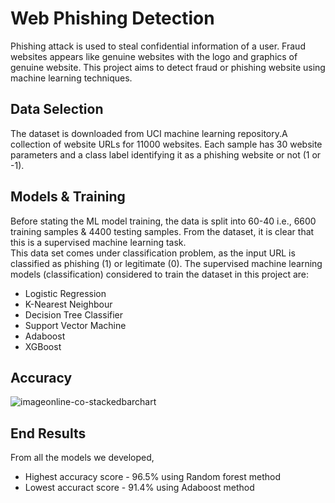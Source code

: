 # Web Phishing Detection
Phishing attack is used to steal confidential information of a user. Fraud websites appears like genuine websites with the logo and graphics of genuine website. This project aims to detect fraud or phishing website using machine learning techniques.

## Data Selection
The dataset is downloaded from UCI machine learning repository.A collection of website URLs for 11000 websites. Each sample has 30 website parameters and a class label identifying it as a phishing website or not (1 or -1).

## Models & Training
Before stating the ML model training, the data is split into 60-40 i.e., 6600 training samples & 4400 testing samples. From the dataset, it is clear that this is a supervised machine learning task. <br/> 
This data set comes under classification problem, as the input URL is classified as phishing (1) or legitimate (0). The supervised machine learning models (classification) considered to train the dataset in this project are:  
- Logistic Regression  
- K-Nearest Neighbour   
- Decision Tree Classifier   
- Support Vector Machine  
- Adaboost  
- XGBoost    

## Accuracy  
![imageonline-co-stackedbarchart](https://user-images.githubusercontent.com/73738015/102687445-25272180-4215-11eb-83ba-260e92bbfa18.png)

## End Results
From all the models we developed,
- Highest accuracy score - 96.5% using Random forest method
- Lowest accuract score - 91.4% using Adaboost method
 
